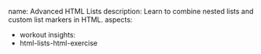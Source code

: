 name: Advanced HTML Lists
description: Learn to combine nested lists and custom list markers in HTML.
aspects:
  - workout
insights:
  - html-lists-html-exercise
